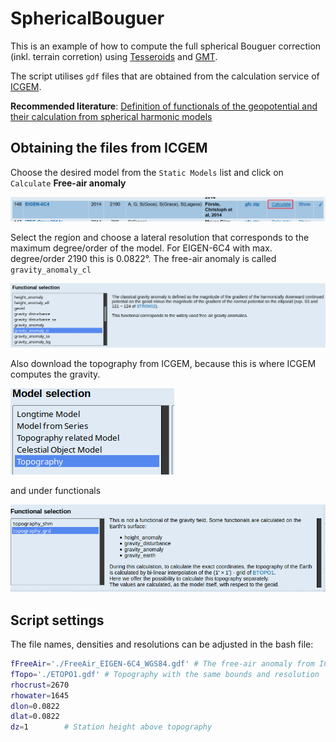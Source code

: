 # SphericalBouguer

This is an example of how to compute the full spherical Bouguer correction
(inkl. terrain corretion) using [Tesseroids](http://tesseroids.leouieda.com/en/stable/) and [GMT](https://gmt.soest.hawaii.edu/).

The script utilises `gdf` files that are obtained from the calculation service of [ICGEM](http://icgem.gfz-potsdam.de/home).

**Recommended literature**: [Definition of functionals of the geopotential and their calculation from spherical harmonic models](http://icgem.gfz-potsdam.de/theory)

## Obtaining the files from ICGEM

Choose the desired model from the `Static Models` list and click on `Calculate`
**Free-air anomaly**

![ICGEM list](./img/ICGEM_models.png)

Select the region and choose a lateral resolution that corresponds to the maximum degree/order of the model. For EIGEN-6C4 with max. degree/order 2190 this is 0.0822°. The free-air anomaly is called `gravity_anomaly_cl`

![ICGEM free-air](./img/ICGEM_free-air.png)

Also download the topography from ICGEM, because this is where ICGEM computes the gravity.

![ICGEM topography](./img/ICGEM_topography.png)

and under functionals

![ICGEM topography grd](./img/ICGEM_topography_grd.png)

## Script settings

The file names, densities and resolutions can be adjusted in the bash file:

```bash
fFreeAir='./FreeAir_EIGEN-6C4_WGS84.gdf' # The free-air anomaly from ICGEM
fTopo='./ETOPO1.gdf' # Topography with the same bounds and resolution
rhocrust=2670
rhowater=1645
dlon=0.0822
dlat=0.0822
dz=1        # Station height above topography
```
